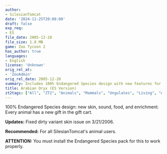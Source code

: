 ```yaml
---
author:
- SilesianTomcat
date: '2024-11-25T20:00:00'
draft: false
exp_req:
- ES
file_date: 2005-12-28
file_size: 1.8 MB
game: Zoo Tycoon 2
has_author: true
languages:
- English
license: 'Unknown'
orig_rel_at:
- 'ZooAdmin'
orig_rel_date: 2005-12-28
summary: Includes 100% Endangered Species design with new features for the Arabian Oryx.
title: Arabian Oryx (ES Version)
zt2tags: ["All", "ZT2", "Animals", "Mammals", "Ungulates", "Living", "Asian", "Endangered Species"]
---
```

100% Endangered Species design: new skin, sound, food, and enrichment. Every animal has a new gift in the gift cart.

**Updates:** Fixed dirty variant skin issue on 3/21/2006.  

**Recommended:** For all SilesianTomcat's animal users.  

**ATTENTION:** You must install the Endangered Species pack for this to work properly.
